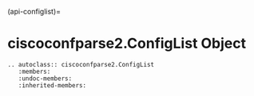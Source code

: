 (api-configlist)=

# ciscoconfparse2.ConfigList Object

```{eval-rst}
.. autoclass:: ciscoconfparse2.ConfigList
   :members:
   :undoc-members:
   :inherited-members:
```
